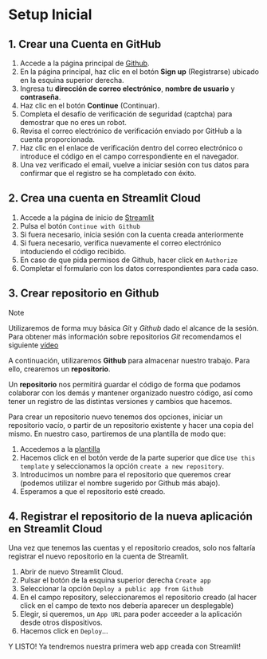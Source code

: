 # Setup Inicial

## 1. Crear una Cuenta en GitHub

1. Accede a la página principal de [Github](https://github.com).
2. En la página principal, haz clic en el botón **Sign up** (Registrarse) ubicado en la esquina superior derecha.
3. Ingresa tu **dirección de correo electrónico**, **nombre de usuario** y **contraseña**.
4. Haz clic en el botón **Continue** (Continuar).
5. Completa el desafío de verificación de seguridad (captcha) para demostrar que no eres un robot.
6. Revisa el correo electrónico de verificación enviado por GitHub a la cuenta proporcionada.
7. Haz clic en el enlace de verificación dentro del correo electrónico o introduce el código en el campo correspondiente en el navegador.
8. Una vez verificado el email, vuelve a iniciar sesión con tus datos para confirmar que el registro se ha completado con éxito.

## 2. Crea una cuenta en Streamlit Cloud

1. Accede a la página de inicio de [Streamlit](https://authkit.streamlit.io)
2. Pulsa el botón `Continue with Github`
3. Si fuera necesario, inicia sesión con la cuenta creada anteriormente
4. Si fuera necesario, verifica nuevamente el correo electrónico intoduciendo el código recibido.
5. En caso de que pida permisos de Github, hacer click en `Authorize`
6. Completar el formulario con los datos correspondientes para cada caso.

## 3. Crear repositorio en Github

> [!NOTE]
> Utilizaremos de forma muy básica _Git_ y _Github_ dado el alcance de la sesión. Para obtener más información sobre repositorios _Git_ recomendamos el siguiente [vídeo](https://www.youtube.com/watch?v=2nYUyP7l7zg)

A continuación, utilizaremos **Github** para almacenar nuestro trabajo. Para ello, crearemos un **repositorio**.

Un **repositorio** nos permitirá guardar el código de forma que podamos colaborar con los demás y mantener organizado nuestro código, así como tener un registro de las distintas versiones y cambios que hacemos.

Para crear un repositorio nuevo tenemos dos opciones, iniciar un repositorio vacío, o partir de un repositorio existente y hacer una copia del mismo.
En nuestro caso, partiremos de una plantilla de modo que:

1. Accedemos a la [plantilla](https://github.com/jore731/daily-animal)
2. Hacemos click en el botón verde de la parte superior que dice `Use this template` y seleccionamos la opción `create a new repository`.
3. Introducimos un nombre para el repositorio que queremos crear (podemos utilizar el nombre sugerido por Github más abajo).
4. Esperamos a que el repositorio esté creado.

## 4. Registrar el repositorio de la nueva aplicación en Streamlit Cloud

Una vez que tenemos las cuentas y el repositorio creados, solo nos faltaría registrar el nuevo repositorio en la cuenta de Streamlit.

1. Abrir de nuevo Streamlit Cloud.
2. Pulsar el botón de la esquina superior derecha `Create app`
3. Seleccionar la opción `Deploy a public app from Github`
4. En el campo repository, seleccionaremos el repositorio creado (al hacer click en el campo de texto nos debería aparecer un desplegable)
5. Elegir, si queremos, un `App URL` para poder acceeder a la aplicación desde otros dispositivos.
6. Hacemos click en `Deploy`...

Y LISTO! Ya tendremos nuestra primera web app creada con Streamlit!

</details>
